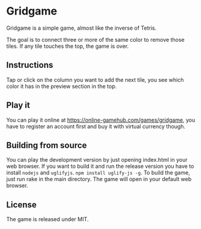 # Gridgame

Gridgame is a simple game, almost like the inverse of Tetris.

The goal is to connect three or more of the same color to remove those tiles. If any tile touches the top, the game is over.

## Instructions

Tap or click on the column you want to add the next tile, you see which color it has in the preview section in the top.

## Play it

You can play it online at https://online-gamehub.com/games/gridgame, you have to register an account first and buy it with virtual currency though.

## Building from source

You can play the development version by just opening index.html in your web browser. If you want to build it and run the release version you have to install `nodejs` and `uglifyjs`. `npm install uglify-js -g`.
To build the game, just run rake in the main directory. The game will open in your default web browser.

## License

The game is released under MIT.